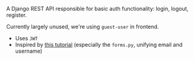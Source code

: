 A Django REST API responsible for basic auth functionality: login, logout, register.

Currently largely unused, we're using `guest-user` in frontend.

- Uses `JWT`
- Inspired by [this tutorial](https://tomdekan.com/articles/vue-auth) (especially the `forms.py`, unifying email and username)
